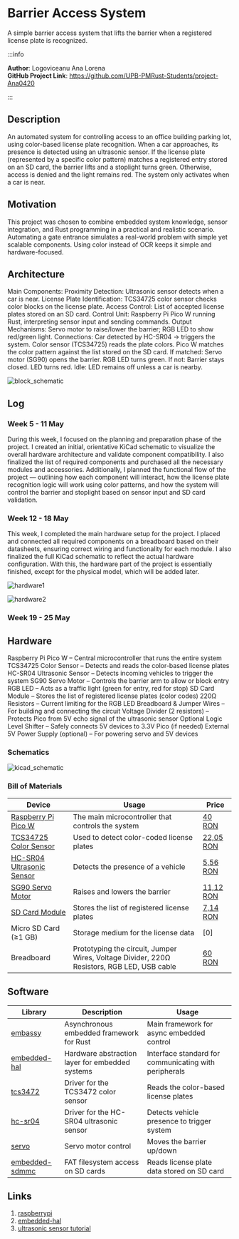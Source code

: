 # Barrier Access System
A simple barrier access system that lifts the barrier when a registered license plate is recognized.

:::info

**Author**: Logoviceanu Ana Lorena \
**GitHub Project Link**: https://github.com/UPB-PMRust-Students/project-Ana0420

:::

## Description

An automated system for controlling access to an office building parking lot, using color-based license plate recognition. When a car approaches, its presence is detected using an ultrasonic sensor. If the license plate (represented by a specific color pattern) matches a registered entry stored on an SD card, the barrier lifts and a stoplight turns green. Otherwise, access is denied and the light remains red. The system only activates when a car is near.



## Motivation

This project was chosen to combine embedded system knowledge, sensor integration, and Rust programming in a practical and realistic scenario. Automating a gate entrance simulates a real-world problem with simple yet scalable components. Using color instead of OCR keeps it simple and hardware-focused.



## Architecture 

Main Components:
Proximity Detection: Ultrasonic sensor detects when a car is near.
License Plate Identification: TCS34725 color sensor checks color blocks on the license plate.
Access Control: List of accepted license plates stored on an SD card.
Control Unit: Raspberry Pi Pico W running Rust, interpreting sensor input and sending commands.
Output Mechanisms: Servo motor to raise/lower the barrier; RGB LED to show red/green light.
Connections:
Car detected by HC-SR04 → triggers the system.
Color sensor (TCS34725) reads the plate colors.
Pico W matches the color pattern against the list stored on the SD card.
If matched:
Servo motor (SG90) opens the barrier.
RGB LED turns green.
If not:
Barrier stays closed.
LED turns red.
Idle: LED remains off unless a car is nearby.

![block_schematic](block_scheme.webp)


## Log


### Week 5 - 11 May
During this week, I focused on the planning and preparation phase of the project. I created an initial, orientative KiCad schematic to visualize the overall hardware architecture and validate component compatibility. I also finalized the list of required components and purchased all the necessary modules and accessories. Additionally, I planned the functional flow of the project — outlining how each component will interact, how the license plate recognition logic will work using color patterns, and how the system will control the barrier and stoplight based on sensor input and SD card validation.

### Week 12 - 18 May
This week, I completed the main hardware setup for the project. I placed and connected all required components on a breadboard based on their datasheets, ensuring correct wiring and functionality for each module. I also finalized the full KiCad schematic to reflect the actual hardware configuration. With this, the hardware part of the project is essentially finished, except for the physical model, which will be added later.

![hardware1](hardware1.webp)

![hardware2](hardware2.webp)


### Week 19 - 25 May

## Hardware

Raspberry Pi Pico W – Central microcontroller that runs the entire system
TCS34725 Color Sensor – Detects and reads the color-based license plates
HC-SR04 Ultrasonic Sensor – Detects incoming vehicles to trigger the system
SG90 Servo Motor – Controls the barrier arm to allow or block entry
RGB LED – Acts as a traffic light (green for entry, red for stop)
SD Card Module – Stores the list of registered license plates (color codes)
220Ω Resistors – Current limiting for the RGB LED
Breadboard & Jumper Wires – For building and connecting the circuit
Voltage Divider (2 resistors) – Protects Pico from 5V echo signal of the ultrasonic sensor
Optional Logic Level Shifter – Safely connects 5V devices to 3.3V Pico (if needed)
External 5V Power Supply (optional) – For powering servo and 5V devices

### Schematics

![kicad_schematic](Barrier-Access-System.svg)

### Bill of Materials

| Device | Usage | Price |
|--------|--------|-------|
| [Raspberry Pi Pico W](https://www.raspberrypi.com/documentation/microcontrollers/pico-series.html) | The main microcontroller that controls the system | [40 RON](https://www.optimusdigital.ro/ro/placi-raspberry-pi/13327-raspberry-pi-pico-2-w.html?search_query=pico&results=33) |
| [TCS34725 Color Sensor](https://www.alldatasheet.com/datasheet-pdf/view/894928/AMSCO/TCS34725.html) | Used to detect color-coded license plates | [22,05 RON](https://ardushop.ro/ro/senzori/1454-modul-senzor-de-culoare-tcs34725-6427854021342.html) |
| [HC-SR04 Ultrasonic Sensor](https://cdn.sparkfun.com/datasheets/Sensors/Proximity/HCSR04.pdf) | Detects the presence of a vehicle | [5,56 RON](https://ardushop.ro/ro/electronica/2289-modul-senzor-ultrasonic-detector-distanta-hc-sr04-6427854030726.html) |
| [SG90 Servo Motor](http://www.ee.ic.ac.uk/pcheung/teaching/DE1_EE/stores/sg90_datasheet.pdf) | Raises and lowers the barrier | [11,12 RON](https://ardushop.ro/ro/electronica/1874-servomotor-sg90-6427854028365.html) |
| [SD Card Module](https://static.chipdip.ru/lib/395/DOC050395146.pdf) | Stores the list of registered license plates | [7,14 RON](https://ardushop.ro/ro/module/1553-groundstudio-microsd-module-6427854023056.html) |
| Micro SD Card (≥1 GB) | Storage medium for the license data | [0]|
| Breadboard | Prototyping the circuit, Jumper Wires, Voltage Divider, 220Ω Resistors, RGB LED, USB cable | [60 RON](https://www.emag.ro/set-componente-electronice-breadboard-830-puncte-led-uri-compatibil-arduino-si-raspberry-pi-zz00044/pd/DRXG4XYBM/?utm_medium=ios&utm_source=mobile%20app&utm_campaign=share%20product)|




## Software

| Library | Description | Usage |
|---------|-------------|-------|
| [embassy](https://github.com/embassy-rs/embassy) | Asynchronous embedded framework for Rust | Main framework for async embedded control |
| [embedded-hal](https://crates.io/crates/embedded-hal) | Hardware abstraction layer for embedded systems | Interface standard for communicating with peripherals |
| [tcs3472](https://crates.io/crates/tcs3472) | Driver for the TCS3472 color sensor | Reads the color-based license plates |
| [hc-sr04](https://crates.io/crates/hc-sr04) | Driver for the HC-SR04 ultrasonic sensor | Detects vehicle presence to trigger system |
| [servo](https://crates.io/crates/servo) | Servo motor control | Moves the barrier up/down |
| [embedded-sdmmc](https://crates.io/crates/embedded-sdmmc) | FAT filesystem access on SD cards | Reads license plate data stored on SD card |


## Links

1. [raspberrypi](https://www.raspberrypi.com/documentation/microcontrollers/pico-series.html)
2. [embedded-hal](https://docs.rs/embedded-hal/latest/embedded_hal/)
3. [ultrasonic sensor tutorial](https://pico.implrust.com/ultrasonic/index.html)
